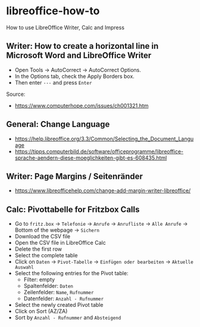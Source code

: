 # libreoffice-how-to
How to use LibreOffice Writer, Calc and Impress

## Writer: How to create a horizontal line in Microsoft Word and LibreOffice Writer
- Open Tools → AutoCorrect → AutoCorrect Options.
- In the Options tab, check the Apply Borders box.
- Then enter `---` and press `Enter`

Source:
- https://www.computerhope.com/issues/ch001321.htm

## General: Change Language
- https://help.libreoffice.org/3.3/Common/Selecting_the_Document_Language
- https://tipps.computerbild.de/software/officeprogramme/libreoffice-sprache-aendern-diese-moeglichkeiten-gibt-es-608435.html

## Writer: Page Margins / Seitenränder
- https://www.libreofficehelp.com/change-add-margin-writer-libreoffice/

## Calc: Pivottabelle for Fritzbox Calls
- Go to `fritz.box` → `Telefonie` → `Anrufe` → `Anrufliste` → `Alle Anrufe` → Bottom of the webpage → `Sichern`
- Download the CSV file
- Open the CSV file in LibreOffice Calc
- Delete the first row
- Select the complete table
- Click on `Daten` → `Pivot-Tabelle` → `Einfügen oder bearbeiten` → `Aktuelle Auswahl`
- Select the following entries for the Pivot table:
  - Filter: empty
  - Spaltenfelder: `Daten`
  - Zeilenfelder: `Name`, `Rufnummer`
  - Datenfelder: `Anzahl - Rufnummer`
- Select the newly created Pivot table
- Click on Sort (AZ/ZA)
- Sort by `Anzahl - Rufnummer` and `Absteigend`
